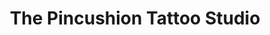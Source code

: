 ---
title: "The Pincushion Tattoo Studio"
url: /greensboro/the-pincushion-tattoo-studio/
shop: Tattoo
---